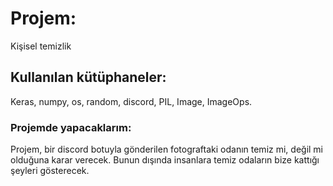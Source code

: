 # Projem:
Kişisel temizlik
## Kullanılan kütüphaneler:
Keras,
numpy,
os,
random,
discord,
PIL,
Image,
ImageOps.
### Projemde yapacaklarım:
Projem, bir discord botuyla gönderilen fotograftaki odanın temiz mi, değil mi olduğuna karar verecek. Bunun dışında insanlara temiz odaların bize kattığı şeyleri gösterecek.
